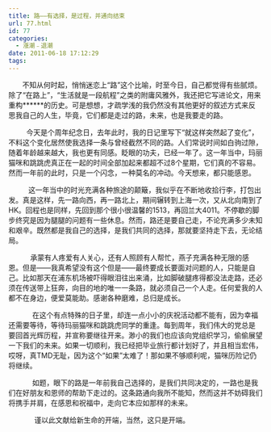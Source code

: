 ```yaml
---
title: 路——有选择，是过程，并通向结束
url: 77.html
id: 77
categories:
  - 漲潮﹣退潮
date: 2011-06-18 17:12:29
tags:
---
```


       不知从何时起，悄悄迷恋上“路”这个比喻，时至今日，自己都觉得有些腻烦。除了“在路上”，“生活就是一段航程”之类的附庸风雅外，我还把它写进论文，用来重构******的历史。可是想想，才疏学浅的我仍然没有其他更好的叙述方式来反思我自己的人生，毕竟，它们都是走过的路，未来，也是我要走的路。

         今天是个周年纪念日，去年此时，我的日记里写下“就这样突然起了变化”，不料这个变化居然使我选择一条与曾经截然不同的路。人们常说时间如白驹过隙，随着年龄越来越大，我也更有同感。眨眼的功夫，已经一年了。这一年当中，玛丽猫咪和跳跳虎真正在一起的时间全部加起来都超不过8个星期，它们真的不容易。然而一年前的此时，只是一个闪念，一种莫名的冲动。今天想来，都只能感恩。

          这一年当中的时光充满各种旅途的颠簸，我似乎在不断地收拾行李，打包出发。真是这样，先一路向西，再一路北上，期间辗转到上海一次，又从北向南到了HK。回程也是同样，先回到那个很小很温馨的1513，再回兰大4011。不停歇的脚步终究是因为腿腿的问题有一些休息。然而，路还是要自己走，不论充满多少未知和艰辛。既然都是我自己的选择，是我们共同的选择，那就要坚持走下去，无论结局。

           承蒙有人疼爱有人关心，还有人照顾有人帮忙，燕子充满各种无限的感恩。但是——我真希望没有这个但是——最终要成长要面对问题的人，只能是自己。比如那天在浦东机场被吓得眼泪往出来涌，比如脚破腿疼得都没法走路，还必须在传送带上狂奔，向目的地的唯一一条路，就必须自己一个人走。任何爱我的人都不在身边，便爱莫能助。感谢各种磨难，总归是成长。

            在这个有点特殊的日子里，却连一点小小的庆祝活动都不能有，因为幸福还需要等待，等待玛丽猫咪和跳跳虎同学的重逢。每到周年，我们伟大的党总是 要回首光辉历程，并宣称要继往开来。渺小的我们也应该向党组织学习，偷偷展望一下我们的未来。如果一切顺利，我已经把毕业旅行都计划好了，并且相当宏伟，哎呀，真TMD无耻，因为这个“如果”太难了！那如果不够顺利呢，猫咪历险记仍将继续。

            如题，眼下的路是一年前我自己选择的，是我们共同决定的，一路也是我们在好朋友和恩师的帮助下走过的。这条路通向我所不能知，然而这并不妨碍我们将携手并肩，在感恩和祝福中，走向它本应如那样的未来。

             谨以此文献给新生命的开端，当然，这只是开端。